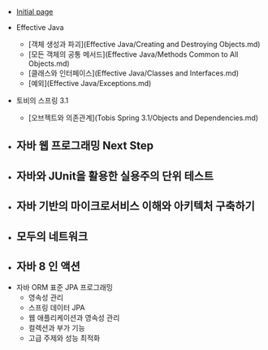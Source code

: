 * [Initial page](README.md)
* Effective Java
    * [객체 생성과 파괴](Effective Java/Creating and Destroying Objects.md)
    * [모든 객체의 공통 메서드](Effective Java/Methods Common to All Objects.md)
    * [클래스와 인터페이스](Effective Java/Classes and Interfaces.md)
    * [예외](Effective Java/Exceptions.md)
* 토비의 스프링 3.1
  
    * [오브젝트와 의존관계](Tobis Spring 3.1/Objects and Dependencies.md)
    
- 자바 웹 프로그래밍 Next Step
  - 
- 자바와 JUnit을 활용한 실용주의 단위 테스트
  - 
- 자바 기반의 마이크로서비스 이해와 아키텍처 구축하기
  - 
- 모두의 네트워크
  - 
- 자바 8 인 액션
  - 
- 자바 ORM 표준 JPA 프로그래밍
  - 영속성 관리
  - 스프링 데이터 JPA
  - 웹 애플리케이션과 영속성 관리
  - 컬렉션과 부가 기능
  - 고급 주제와 성능 최적화








